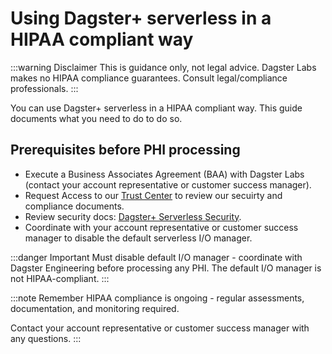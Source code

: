# Using Dagster+ serverless in a HIPAA compliant way

:::warning Disclaimer
This is guidance only, not legal advice. Dagster Labs makes no HIPAA compliance guarantees. Consult legal/compliance professionals.
:::

You can use Dagster+ serverless in a HIPAA compliant way. This guide documents what you need to do to do so.

## Prerequisites before PHI processing

- Execute a Business Associates Agreement (BAA) with Dagster Labs (contact your account representative or customer success manager).
- Request Access to our [Trust Center](https://app.vanta.com/dagsterlabs/trust/zyhc4hyugh7p1jlv6mnj6z) to review our secuirty and compliance documents.
- Review security docs: [Dagster+ Serverless Security](/deployment/dagster-plus/serverless/security).
- Coordinate with your account representative or customer success manager to disable the default serverless I/O manager.

:::danger Important
Must disable default I/O manager - coordinate with Dagster Engineering before processing any PHI. The default I/O manager is not HIPAA-compliant.
:::

:::note Remember
HIPAA compliance is ongoing - regular assessments, documentation, and monitoring required.

Contact your account representative or customer success manager with any questions.
:::
